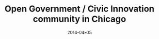 ---
layout: post
categories: 
- talk
title: "Open Government / Civic Innovation community in Chicago"
location: "Flourish! 2014"
date: 2014-04-05
image: /images/talks/flourish2014.jpg
description: "<p>
        Join Derek Eder as he discusses how an Open Government has led to many innoations in the Chicago Civic App community. Also there will be a live showcasing of many open source civic apps built for and by Chicagoans. These include, but are not limited to  Chicago Lobbyists, 2nd City Zoning and Councilmatic.
      </p>
      <p>
        Presentation slides: <a href='https://docs.google.com/presentation/d/1QsL9bR6gcdRrS4hsZMMd2pbHopFJ2Y--um92tW3A79g/edit#slide=id.gdbe2d37f_0178'>Open Government in Chicago</a>
      </p>"
link: http://flourishconf.com/2014/speaker_details.php?id=2
tags: 
 - presentation
medium: writeup
featured: false
published: true
---